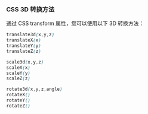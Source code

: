 ### CSS 3D 转换方法

通过 CSS transform 属性，您可以使用以下 3D 转换方法：

```css
translate3d(x,y,z)
translateX(x)
translateY(y)
translateZ(z)

scale3d(x,y,z)
scaleX(x)
scaleY(y)
scaleZ(z)

rotate3d(x,y,z,angle)
rotateX()
rotateY()
rotateZ()
```
